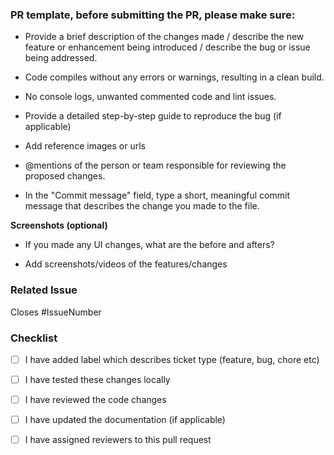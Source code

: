 ### PR template, before submitting the PR, please make sure:

- Provide a brief description of the changes made / 
  describe the new feature or enhancement being introduced /
  describe the bug or issue being addressed.

- Code compiles without any errors or warnings, resulting in a clean build.

- No console logs, unwanted commented code and lint issues.

- Provide a detailed step-by-step guide to reproduce the bug (if applicable)

- Add reference images or urls

- @mentions of the person or team responsible for reviewing the proposed changes.

- In the "Commit message" field, type a short, meaningful commit message that describes the change you made to the file. 

**Screenshots (optional)**

- If you made any UI changes, what are the before and afters?

- Add screenshots/videos of the features/changes


### Related Issue

Closes #IssueNumber


### Checklist

- [ ] I have added label which describes ticket type (feature, bug, chore etc)
- [ ] I have tested these changes locally
- [ ] I have reviewed the code changes
- [ ] I have updated the documentation (if applicable)
- [ ] I have assigned reviewers to this pull request


